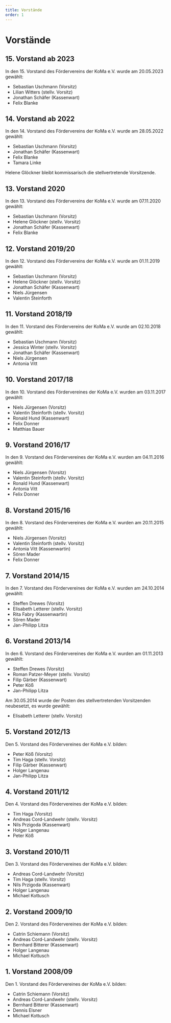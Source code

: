```yaml
---
title: Vorstände
order: 1
---
```


# Vorstände

## 15. Vorstand ab 2023

In den 15. Vorstand des Fördervereins der KoMa e.V. wurde am 20.05.2023 gewählt:

- Sebastian Uschmann (Vorsitz)
- Lilian Witters (stellv. Vorsitz)
- Jonathan Schäfer (Kassenwart)
- Felix Blanke

## 14. Vorstand ab 2022

In den 14. Vorstand des Fördervereins der KoMa e.V. wurde am 28.05.2022 gewählt:

- Sebastian Uschmann (Vorsitz)
- Jonathan Schäfer (Kassenwart)
- Felix Blanke
- Tamara Linke

Helene Glöckner bleibt kommissarisch die stellvertretende Vorsitzende.

## 13. Vorstand 2020

In den 13. Vorstand des Fördervereins der KoMa e.V. wurde am 07.11.2020 gewählt:

- Sebastian Uschmann (Vorsitz)
- Helene Glöckner (stellv. Vorsitz)
- Jonathan Schäfer (Kassenwart)
- Felix Blanke

## 12. Vorstand 2019/20

In den 12. Vorstand des Fördervereins der KoMa e.V. wurde am 01.11.2019 gewählt:

- Sebastian Uschmann (Vorsitz)
- Helene Glöckner (stellv. Vorsitz)
- Jonathan Schäfer (Kassenwart)
- Niels Jürgensen
- Valentin Steinforth

## 11. Vorstand 2018/19

In den 11. Vorstand des Fördervereins der KoMa e.V. wurde am 02.10.2018 gewählt:

- Sebastian Uschmann (Vorsitz)
- Jessica Winter (stellv. Vorsitz)
- Jonathan Schäfer (Kassenwart)
- Niels Jürgensen
- Antonia Vitt

## 10. Vorstand 2017/18

In den 10. Vorstand des Fördervereines der KoMa e.V. wurden am 03.11.2017 gewählt:

- Niels Jürgensen (Vorsitz)
- Valentin Steinforth (stellv. Vorsitz)
- Ronald Hund (Kassenwart)
- Felix Donner
- Matthias Bauer

## 9. Vorstand 2016/17

In den 9. Vorstand des Fördervereines der KoMa e.V. wurden am 04.11.2016 gewählt:

- Niels Jürgensen (Vorsitz)
- Valentin Steinforth (stellv. Vorsitz)
- Ronald Hund (Kassenwart)
- Antonia Vitt
- Felix Donner

## 8. Vorstand 2015/16

In den 8. Vorstand des Fördervereines der KoMa e.V. wurden am 20.11.2015 gewählt:

- Niels Jürgensen (Vorsitz)
- Valentin Steinforth (stellv. Vorsitz)
- Antonia Vitt (Kassenwartin)
- Sören Mader
- Felix Donner

## 7. Vorstand 2014/15

In den 7. Vorstand des Fördervereines der KoMa e.V. wurden am 24.10.2014 gewählt:

- Steffen Drewes (Vorsitz)
- Elisabeth Letterer (stellv. Vorsitz)
- Rita Fabry (Kassenwartin)
- Sören Mader
- Jan-Philipp Litza

## 6. Vorstand 2013/14

In den 6. Vorstand des Fördervereines der KoMa e.V. wurden am 01.11.2013 gewählt:

- Steffen Drewes (Vorsitz)
- Roman Patzer-Meyer (stellv. Vorsitz)
- Filip Gärber (Kassenwart)
- Peter Köß
- Jan-Philipp Litza

Am 30.05.2014 wurde der Posten des stellvertretenden Vorsitzenden neubesetzt, es wurde gewählt:

- Elisabeth Letterer (stellv. Vorsitz)

## 5. Vorstand 2012/13

Den 5. Vorstand des Fördervereines der KoMa e.V. bilden:

- Peter Köß (Vorsitz)
- Tim Haga (stellv. Vorsitz)
- Filip Gärber (Kassenwart)
- Holger Langenau
- Jan-Philipp Litza

## 4. Vorstand 2011/12

Den 4. Vorstand des Fördervereines der KoMa e.V. bilden:

- Tim Haga (Vorsitz)
- Andreas Cord-Landwehr (stellv. Vorsitz)
- Nils Przigoda (Kassenwart)
- Holger Langenau
- Peter Köß

## 3. Vorstand 2010/11

Den 3. Vorstand des Fördervereines der KoMa e.V. bilden:

- Andreas Cord-Landwehr (Vorsitz)
- Tim Haga (stellv. Vorsitz)
- Nils Przigoda (Kassenwart)
- Holger Langenau
- Michael Kottusch

## 2. Vorstand 2009/10

Den 2. Vorstand des Fördervereines der KoMa e.V. bilden:

- Catrin Schiemann (Vorsitz)
- Andreas Cord-Landwehr (stellv. Vorsitz)
- Bernhard Bitterer (Kassenwart)
- Holger Langenau
- Michael Kottusch

## 1. Vorstand 2008/09

Den 1. Vorstand des Fördervereines der KoMa e.V. bilden:

- Catrin Schiemann (Vorsitz)
- Andreas Cord-Landwehr (stellv. Vorsitz)
- Bernhard Bitterer (Kassenwart)
- Dennis Elsner
- Michael Kottusch

